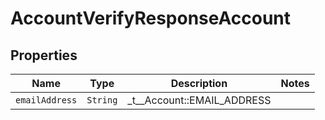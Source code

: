 

# AccountVerifyResponseAccount



## Properties

| Name | Type | Description | Notes |
|------------ | ------------- | ------------- | -------------|
| `emailAddress` | ```String``` |  _t__Account::EMAIL_ADDRESS  |  |



